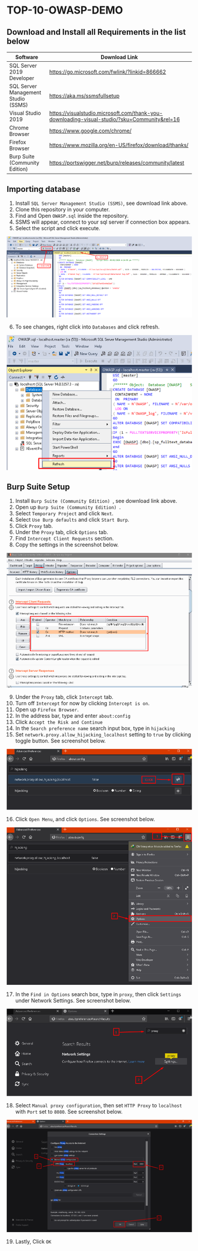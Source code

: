 # TOP-10-OWASP-DEMO

## Download and Install all Requirements in the list below

|Software | Download Link |
|--- | --- |
| SQL Server 2019 Developer | https://go.microsoft.com/fwlink/?linkid=866662 |
| SQL Server Management Studio (SSMS)| https://aka.ms/ssmsfullsetup |
| Visual Studio 2019 | https://visualstudio.microsoft.com/thank-you-downloading-visual-studio/?sku=Community&rel=16 |
| Chrome Browser | https://www.google.com/chrome/ |
| Firefox Browser | https://www.mozilla.org/en-US/firefox/download/thanks/ |
| Burp Suite (Community Edition) | https://portswigger.net/burp/releases/community/latest |

## Importing database

1. Install `SQL Server Management Studio (SSMS)`, see download link above.
2. Clone this repository in your computer.
3. Find and Open `OWASP.sql` inside the repository.
4. SSMS will appear, connect to your sql server if connection box appears.
5. Select the script and click execute.

![alt text](./Resources/importDB.png "importDB")

6. To see changes, right click into `Databases` and click refresh.

![alt text](./Resources/importDB2.png "importDB2")

## Burp Suite Setup

1. Install `Burp Suite (Community Edition) `, see download link above.
2. Open up `Burp Suite (Community Edition) `.
3. Select `Temporary Project` and click `Next`.
4. Select `Use Burp defaults` and click `Start Burp`.
5. Click `Proxy` tab.
6. Under the `Proxy` tab, click `Options` tab.
7. Find `Intercept Client Requests` section.
8. Copy the settings in the screenshot below.

![alt text](./Resources/burpSuiteSettings.png "burpSuiteSettings")

9. Under the `Proxy` tab, click `Intercept` tab.
10.  Turn off `Intercept` for now by clicking `Intercept is on`.
11. Open up `Firefox Browser`.
12. In the address bar, type and enter `about:config`
13. Click `Accept the Risk and Continue`
14. In the `Search preference name` search input box, type in `hijacking`
15. Set `network.proxy.allow_hijacking_localhost` setting to `true` by clicking toggle button. See screenshot below.

![alt text](./Resources/firefoxHijacking.png "firefoxHijacking")

16. Click `Open Menu`, and click `Options`. See screenshot below.

![alt text](./Resources/firefoxOptions.png "firefoxOptions")

17. In the `Find in Options` search box, type in `proxy`, then click `Settings` under Network Settings. See screenshot below.

![alt text](./Resources/firefoxProxy.png "firefoxProxy")

18. Select `Manual proxy configuration`, then set `HTTP Proxy` to `localhost` with `Port` set to `8080`. See screenshot below.

![alt text](./Resources/firefoxProxy2.png "firefoxProxy2")

19. Lastly, Click `OK`